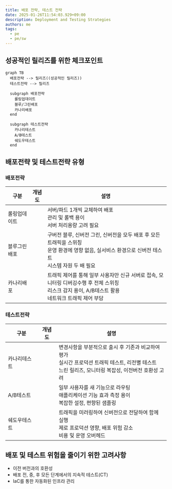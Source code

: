 ```yaml
---
title: 배포 전략, 테스트 전략
date: 2025-01-26T11:54:03.929+09:00
description: Deployment and Testing Strategies
authors: me
tags:
  - pe
  - pe/sw
---
```


## 성공적인 릴리즈를 위한 체크포인트

```mermaid
graph TB
  배포전략 --> 릴리즈((성공적인 릴리즈))
  테스트전략 --> 릴리즈

  subgraph 배포전략
    롤링업데이트
    블루/그린배포
    카나리배포
  end

  subgraph 테스트전략
    카나리테스트
    A/B테스트
    쉐도우테스트
  end
```

## 배포전략 및 테스트전략 유형

### 배포전략

| 구분 | 개념도 | 설명 |
| --- | --- | --- |
| 롤링업데이트 | | 서버/파드 1개씩 교체하여 배포<br/>관리 및 롤백 용이<br/>서버 처리용량 고려 필요 |
| 블루그린배포 | | 구버전 블루, 신버전 그린, 신버전을 모두 배포 후 모든 트래픽을 스위칭<br/>운영 환경에 영향 없음, 실서비스 환경으로 신버전 테스트<br/>시스템 자원 두 배 필요 |
| 카나리배포 | | 트래픽 제어를 통해 일부 사용자만 신규 서버로 접속, 모니터링 디버깅수행 후 전체 스위칭<br/>리스크 감지 용이, A/B테스트 활용<br/>네트워크 트래픽 제어 부담 |

### 테스트전략

| 구분 | 개념도 | 설명 |
| --- | --- | --- |
| 카나리테스트 | | 변경사항을 부분적으로 출시 후 기존과 비교하여 평가<br/>실시간 프로덕션 트래픽 테스트, 리전별 테스트<br/>느린 릴리즈, 모니터링 복잡성, 이전버전 호환성 고려 |
| A/B테스트 | | 일부 사용자를 새 기능으로 라우팅<br/>애플리케이션 기능 효과 측정 용이<br/>복잡한 설정, 편향된 샘플링 |
| 쉐도우테스트 | | 트래픽을 미러링하여 신버전으로 전달하여 함께 실행<br/>제로 프로덕션 영향, 배포 위험 감소<br/>비용 및 운영 오버헤드 |

## 배포 및 테스트 위험을 줄이기 위한 고려사항

- 이전 버전과의 호환성
- 배포 전, 중, 후 모든 단계에서의 지속적 테스트(CT)
- IaC를 통한 자동화된 인프라 관리
